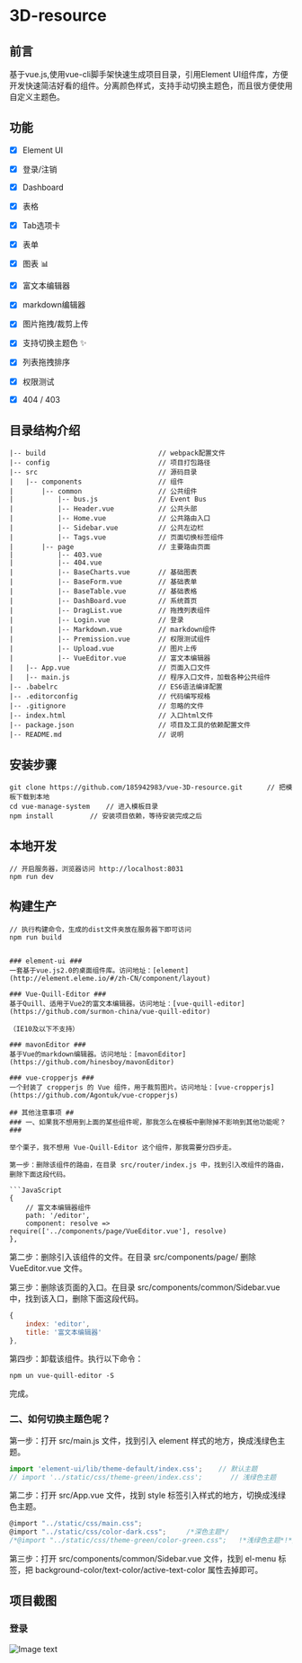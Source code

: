 # 3D-resource #

## 前言 ##

基于vue.js,使用vue-cli脚手架快速生成项目目录，引用Element UI组件库，方便开发快速简洁好看的组件。分离颜色样式，支持手动切换主题色，而且很方便使用自定义主题色。

## 功能 ##
- [x] Element UI
- [x] 登录/注销
- [x] Dashboard
- [x] 表格
- [x] Tab选项卡
- [x] 表单
- [x] 图表 :bar_chart:
- [x] 富文本编辑器
- [x] markdown编辑器
- [x] 图片拖拽/裁剪上传
- [x] 支持切换主题色 :sparkles:
- [x] 列表拖拽排序
- [x] 权限测试
- [x] 404 / 403


## 目录结构介绍 ##

	|-- build                            // webpack配置文件
	|-- config                           // 项目打包路径
	|-- src                              // 源码目录
	|   |-- components                   // 组件
	|       |-- common                   // 公共组件
	|           |-- bus.js           	 // Event Bus
	|           |-- Header.vue           // 公共头部
	|           |-- Home.vue           	 // 公共路由入口
	|           |-- Sidebar.vue          // 公共左边栏
	|           |-- Tags.vue           	 // 页面切换标签组件
	|       |-- page                   	 // 主要路由页面
	|           |-- 403.vue
	|           |-- 404.vue
	|           |-- BaseCharts.vue       // 基础图表
	|           |-- BaseForm.vue         // 基础表单
	|           |-- BaseTable.vue        // 基础表格
	|           |-- DashBoard.vue        // 系统首页
	|           |-- DragList.vue         // 拖拽列表组件
	|           |-- Login.vue          	 // 登录
	|           |-- Markdown.vue         // markdown组件
	|           |-- Premission.vue       // 权限测试组件
	|           |-- Upload.vue           // 图片上传
	|           |-- VueEditor.vue        // 富文本编辑器
	|   |-- App.vue                      // 页面入口文件
	|   |-- main.js                      // 程序入口文件，加载各种公共组件
	|-- .babelrc                         // ES6语法编译配置
	|-- .editorconfig                    // 代码编写规格
	|-- .gitignore                       // 忽略的文件
	|-- index.html                       // 入口html文件
	|-- package.json                     // 项目及工具的依赖配置文件
	|-- README.md                        // 说明


## 安装步骤 ##

	git clone https://github.com/185942983/vue-3D-resource.git      // 把模板下载到本地
	cd vue-manage-system    // 进入模板目录
	npm install         // 安装项目依赖，等待安装完成之后

## 本地开发 ##

	// 开启服务器，浏览器访问 http://localhost:8031
	npm run dev

## 构建生产 ##

	// 执行构建命令，生成的dist文件夹放在服务器下即可访问
	npm run build

```

### element-ui ###
一套基于vue.js2.0的桌面组件库。访问地址：[element](http://element.eleme.io/#/zh-CN/component/layout)

### Vue-Quill-Editor ###
基于Quill、适用于Vue2的富文本编辑器。访问地址：[vue-quill-editor](https://github.com/surmon-china/vue-quill-editor)

（IE10及以下不支持）

### mavonEditor ###
基于Vue的markdown编辑器。访问地址：[mavonEditor](https://github.com/hinesboy/mavonEditor)

### vue-cropperjs ###
一个封装了 cropperjs 的 Vue 组件，用于裁剪图片。访问地址：[vue-cropperjs](https://github.com/Agontuk/vue-cropperjs)

## 其他注意事项 ##
### 一、如果我不想用到上面的某些组件呢，那我怎么在模板中删除掉不影响到其他功能呢？ ###

举个栗子，我不想用 Vue-Quill-Editor 这个组件，那我需要分四步走。

第一步：删除该组件的路由，在目录 src/router/index.js 中，找到引入改组件的路由，删除下面这段代码。

```JavaScript
{
    // 富文本编辑器组件
    path: '/editor',
    component: resolve => require(['../components/page/VueEditor.vue'], resolve) 
},
```

第二步：删除引入该组件的文件。在目录 src/components/page/ 删除 VueEditor.vue 文件。

第三步：删除该页面的入口。在目录 src/components/common/Sidebar.vue 中，找到该入口，删除下面这段代码。
	
```js
{
	index: 'editor',
	title: '富文本编辑器'
},
```

第四步：卸载该组件。执行以下命令：
	
	npm un vue-quill-editor -S

完成。

### 二、如何切换主题色呢？ ###

第一步：打开 src/main.js 文件，找到引入 element 样式的地方，换成浅绿色主题。

```javascript
import 'element-ui/lib/theme-default/index.css';    // 默认主题
// import '../static/css/theme-green/index.css';       // 浅绿色主题
```

第二步：打开 src/App.vue 文件，找到 style 标签引入样式的地方，切换成浅绿色主题。

```javascript
@import "../static/css/main.css";
@import "../static/css/color-dark.css";     /*深色主题*/
/*@import "../static/css/theme-green/color-green.css";   !*浅绿色主题*!*/
```

第三步：打开 src/components/common/Sidebar.vue 文件，找到 el-menu 标签，把 background-color/text-color/active-text-color 属性去掉即可。

## 项目截图 ##
### 登录 ###

![Image text](https://github.com/185942983/vue-3D-resource/tree/master/static/img/login.png)
